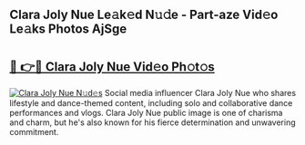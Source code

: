 ## Clara Joly Nue Le𝚊k𝚎d N𝚞𝚍e - Part-aze Vid𝚎o Le𝚊ks Photos AjSge

# <h2><a href="http://fb71atj.evod.top/?m=Clara+Joly+Nue">🔗 👉🔴 Clara Joly Nue Vid𝚎o Ph𝚘t𝚘s</a></h2>

[![Clara Joly Nue N𝚞d𝚎s](https://i.imgur.com/8V9OHl7.gif)](http://fb71atj.evod.top/?m=Clara+Joly+Nue)
Social media influencer Clara Joly Nue who shares lifestyle and dance-themed content, including solo and collaborative dance performances and vlogs. Clara Joly Nue public image is one of charisma and charm, but he's also known for his fierce determination and unwavering commitment. 
